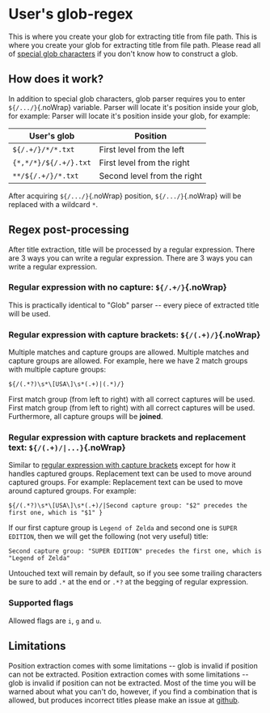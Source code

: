 # User's glob-regex

This is where you create your glob for extracting title from file path. This is where you create your glob for extracting title from file path. Please read all of [special glob characters](#special-glob-characters) if you don't know how to construct a glob.

## How does it work?

In addition to special glob characters, glob parser requires you to enter `${/.../}`{.noWrap} variable. Parser will locate it's position inside your  glob, for example: Parser will locate it's position inside your  glob, for example:

| User's glob           | Position                    |
| --------------------- | --------------------------- |
| `${/.+/}/*/*.txt`     | First level from the left   |
| `{*,*/*}/${/.+/}.txt` | First level from the right  |
| `**/${/.+/}/*.txt`    | Second level from the right |

After acquiring `${/.../}`{.noWrap} position, `${/.../}`{.noWrap} will be replaced with a wildcard `*`.

## Regex post-processing

After title extraction, title will be processed by a regular expression. There are 3 ways you can write a regular expression. There are 3 ways you can write a regular expression.

### Regular expression with no capture: `${/.+/}`{.noWrap}

This is practically identical to "Glob" parser -- every piece of extracted title will be used.

### Regular expression with capture brackets: `${/(.+)/}`{.noWrap}

Multiple matches and capture groups are allowed. Multiple matches and capture groups are allowed. For example, here we have 2 match groups with multiple capture groups:
```
${/(.*?)\s*\[USA\]\s*(.+)|(.*)/}
```
First match group (from left to right) with all correct captures will be used. First match group (from left to right) with all correct captures will be used. Furthermore, all capture groups will be **joined**.

### Regular expression with capture brackets and replacement text: `${/(.+)/|...}`{.noWrap}

Similar to [regular expression with capture brackets](#regular-expression-with-capture-brackets) except for how it handles captured groups. Replacement text can be used to move around captured groups. For example: Replacement text can be used to move around captured groups. For example:
```
${/(.*?)\s*\[USA\]\s*(.+)/|Second capture group: "$2" precedes the first one, which is "$1" }
```
If our first capture group is `Legend of Zelda` and second one is `SUPER EDITION`, then we will get the following (not very useful) title:

`Second capture group: "SUPER EDITION" precedes the first one, which is "Legend of Zelda"`

Untouched text will remain by default, so if you see some trailing characters be sure to add `.*` at the end or `.*?` at the begging of regular expression.

### Supported flags

Allowed flags are `i`, `g` and `u`.

## Limitations

Position extraction comes with some limitations -- glob is invalid if position can not be extracted. Position extraction comes with some limitations -- glob is invalid if position can not be extracted. Most of the time you will be warned about what you can't do, however, if you find a combination that is allowed, but produces incorrect titles please make an issue at [github](https://github.com/FrogTheFrog/steam-rom-manager/issues).
